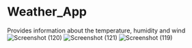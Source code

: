 # Weather_App
Provides information about the temperature, humidity and wind 
![Screenshot (120)](https://github.com/PRASANNAPATIL12/Weather_App/assets/96906824/5350d098-94dd-4e9b-aa0a-48d7dac2c79e)
![Screenshot (121)](https://github.com/PRASANNAPATIL12/Weather_App/assets/96906824/7a531549-68c8-431c-a5b6-e213c90aaa21)
![Screenshot (119)](https://github.com/PRASANNAPATIL12/Weather_App/assets/96906824/4efca673-0e03-441f-92c1-4c71ee9d44ba)
